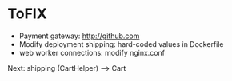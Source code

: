 # ToFIX

- Payment gateway: http://github.com
- Modify deployment shipping: hard-coded values in Dockerfile
- web worker connections: modify nginx.conf

Next: shipping (CartHelper) --> Cart

